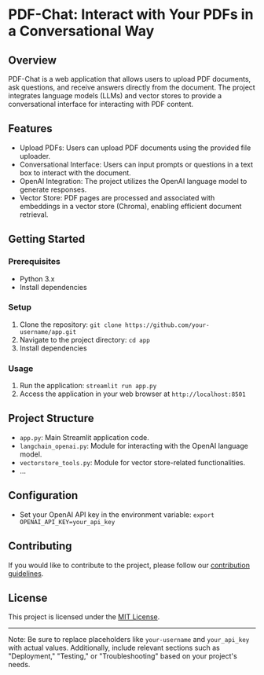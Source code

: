 

# PDF-Chat: Interact with Your PDFs in a Conversational Way

## Overview

PDF-Chat is a web application that allows users to upload PDF documents, ask questions, and receive answers directly from the document. The project integrates language models (LLMs) and vector stores to provide a conversational interface for interacting with PDF content.

## Features

- Upload PDFs: Users can upload PDF documents using the provided file uploader.
- Conversational Interface: Users can input prompts or questions in a text box to interact with the document.
- OpenAI Integration: The project utilizes the OpenAI language model to generate responses.
- Vector Store: PDF pages are processed and associated with embeddings in a vector store (Chroma), enabling efficient document retrieval.

## Getting Started

### Prerequisites

- Python 3.x
- Install dependencies

### Setup

1. Clone the repository: `git clone https://github.com/your-username/app.git`
2. Navigate to the project directory: `cd app`
3. Install dependencies

### Usage

1. Run the application: `streamlit run app.py`
2. Access the application in your web browser at `http://localhost:8501`

## Project Structure

- `app.py`: Main Streamlit application code.
- `langchain_openai.py`: Module for interacting with the OpenAI language model.
- `vectorstore_tools.py`: Module for vector store-related functionalities.
- ...

## Configuration

- Set your OpenAI API key in the environment variable: `export OPENAI_API_KEY=your_api_key`

## Contributing

If you would like to contribute to the project, please follow our [contribution guidelines](CONTRIBUTING.md).

## License

This project is licensed under the [MIT License](LICENSE).

 

---

Note: Be sure to replace placeholders like `your-username` and `your_api_key` with actual values. Additionally, include relevant sections such as "Deployment," "Testing," or "Troubleshooting" based on your project's needs.

